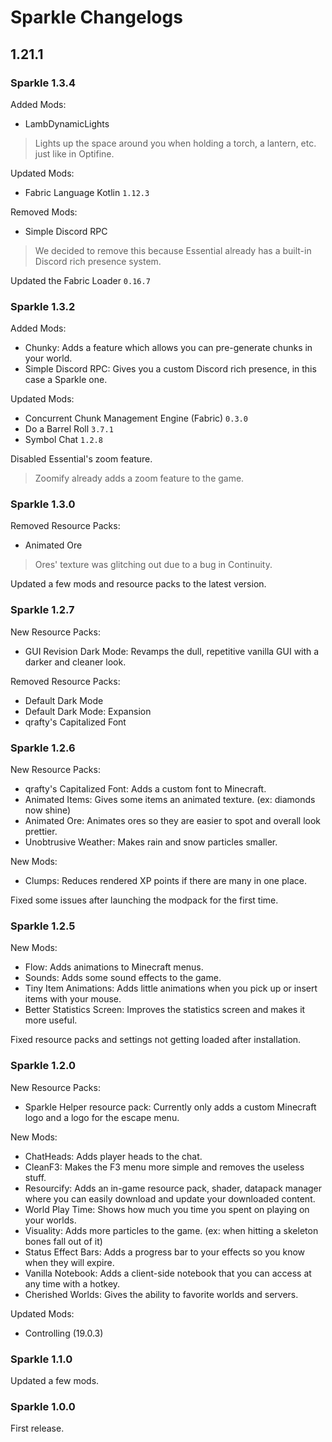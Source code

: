 # Sparkle Changelogs

## 1.21.1

### Sparkle 1.3.4

Added Mods:
- LambDynamicLights
> Lights up the space around you when holding a torch, a lantern, etc. just like in Optifine.

Updated Mods:
- Fabric Language Kotlin `1.12.3`

Removed Mods: 
- Simple Discord RPC
> We decided to remove this because Essential already has a built-in Discord rich presence system.

Updated the Fabric Loader `0.16.7`

### Sparkle 1.3.2

Added Mods:
- Chunky: Adds a feature which allows you can pre-generate chunks in your world.
- Simple Discord RPC: Gives you a custom Discord rich presence, in this case a Sparkle one.

Updated Mods:
- Concurrent Chunk Management Engine (Fabric) `0.3.0`
- Do a Barrel Roll `3.7.1`
- Symbol Chat `1.2.8`

Disabled Essential's zoom feature.
> Zoomify already adds a zoom feature to the game.

### Sparkle 1.3.0

Removed Resource Packs:
- Animated Ore
> Ores' texture was glitching out due to a bug in Continuity.

Updated a few mods and resource packs to the latest version. 

### Sparkle 1.2.7

New Resource Packs:
- GUI Revision Dark Mode: Revamps the dull, repetitive vanilla GUI with a darker and cleaner look.

Removed Resource Packs:
- Default Dark Mode
- Default Dark Mode: Expansion
- qrafty's Capitalized Font

### Sparkle 1.2.6

New Resource Packs:
- qrafty's Capitalized Font: Adds a custom font to Minecraft.
- Animated Items: Gives some items an animated texture. (ex: diamonds now shine)
- Animated Ore: Animates ores so they are easier to spot and overall look prettier.
- Unobtrusive Weather: Makes rain and snow particles smaller.

New Mods:
- Clumps: Reduces rendered XP points if there are many in one place.

Fixed some issues after launching the modpack for the first time.

### Sparkle 1.2.5

New Mods:
- Flow: Adds animations to Minecraft menus.
- Sounds: Adds some sound effects to the game.
- Tiny Item Animations: Adds little animations when you pick up or insert items with your mouse.
- Better Statistics Screen: Improves the statistics screen and makes it more useful.

Fixed resource packs and settings not getting loaded after installation.

### Sparkle 1.2.0
New Resource Packs:
- Sparkle Helper resource pack: Currently only adds a custom Minecraft logo and a logo for the escape menu.

New Mods:
- ChatHeads: Adds player heads to the chat.
- CleanF3: Makes the F3 menu more simple and removes the useless stuff.
- Resourcify: Adds an in-game resource pack, shader, datapack manager where you can easily download and update your downloaded content.
- World Play Time: Shows how much you time you spent on playing on your worlds.
- Visuality: Adds more particles to the game. (ex: when hitting a skeleton bones fall out of it)
- Status Effect Bars: Adds a progress bar to your effects so you know when they will expire.
- Vanilla Notebook: Adds a client-side notebook that you can access at any time with a hotkey.
- Cherished Worlds: Gives the ability to favorite worlds and servers.

Updated Mods:
- Controlling (19.0.3)

### Sparkle 1.1.0
Updated a few mods.

### Sparkle 1.0.0
First release.
